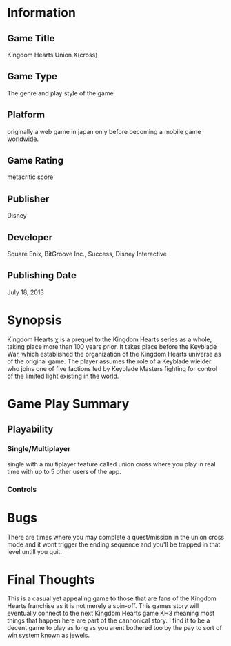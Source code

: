 # Information
## Game Title
Kingdom Hearts Union X(cross)
## Game Type
The genre and play style of the game
## Platform
originally a web game in japan only before becoming a mobile game worldwide.
## Game Rating
metacritic score 
## Publisher
Disney
## Developer
 Square Enix, BitGroove Inc., Success, Disney Interactive 
## Publishing Date
July 18, 2013
# Synopsis
Kingdom Hearts χ is a prequel to the Kingdom Hearts series as a whole, taking place more than 100 years prior. It takes place before the Keyblade War, which established the organization of the Kingdom Hearts universe as of the original game. The player assumes the role of a Keyblade wielder who joins one of five factions led by Keyblade Masters fighting for control of the limited light existing in the world.

# Game Play Summary
## Playability
### Single/Multiplayer
single with a multiplayer feature called union cross where you play in real time with up to 5 other users of the app.
### Controls

# Bugs
There are times where you may complete a quest/mission in the union cross mode and it wont trigger the ending sequence and you'll be trapped in that level untill you quit.
# Final Thoughts
This is a casual yet appealing game to those that are fans of the Kingdom Hearts franchise as it is not merely a spin-off. This games story will eventually connect to the next Kingdom Hearts game KH3 meaning most things that happen here are part of the cannonical story. I find it to be a decent game to play as long as you arent bothered too by the pay to sort of win system known as jewels.
